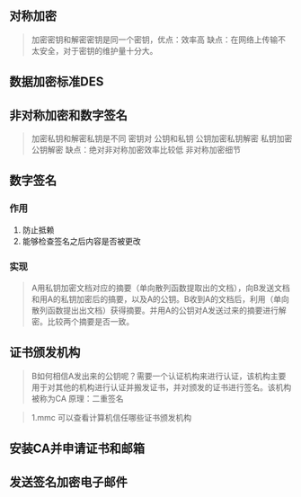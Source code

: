 ## 对称加密
> 加密密钥和解密密钥是同一个密钥，优点：效率高
> 缺点：在网络上传输不太安全，对于密钥的维护量十分大。

## 数据加密标准DES

## 非对称加密和数字签名
> 加密私钥和解密私钥是不同 密钥对  公钥和私钥
> 公钥加密私钥解密
> 私钥加密公钥解密
> 缺点：绝对非对称加密效率比较低
> 非对称加密细节

## 数字签名
### 作用
1. 防止抵赖
2. 能够检查签名之后内容是否被更改
### 实现
> A用私钥加密文档对应的摘要（单向散列函数提取出的文档），向B发送文档和用A的私钥加密后的搞要，以及A的公钥。B收到A的文档后，利用（单向散列函数提出出文档）获得摘要。并用A的公钥对A发送过来的摘要进行解密。比较两个摘要是否一致。

## 证书颁发机构
> B如何相信A发出来的公钥呢？需要一个认证机构来进行认证，该机构主要用于对其他的机构进行认证并搬发证书，并对颁发的证书进行签名。该机构被称为CA
> 原理：二重签名

> 1.mmc 可以查看计算机信任哪些证书颁发机构

## 安装CA并申请证书和邮箱

## 发送签名加密电子邮件